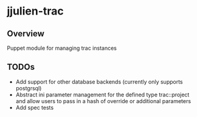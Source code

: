 jjulien-trac
============

Overview
------------
Puppet module for managing trac instances


TODOs
------------
* Add support for other database backends (currently only supports postgrsql)
* Abstract ini parameter management for the defined type trac::project and allow users to pass in a hash of override or additional parameters
* Add spec tests
